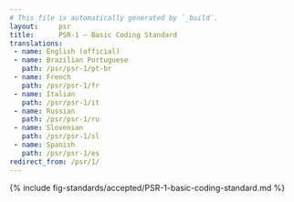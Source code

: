 ```yaml
---
# This file is automatically generated by `_build`.
layout:     psr
title:      PSR-1 — Basic Coding Standard
translations:
 - name: English (official)
 - name: Brazilian Portuguese
   path: /psr/psr-1/pt-br
 - name: French
   path: /psr/psr-1/fr
 - name: Italian
   path: /psr/psr-1/it
 - name: Russian
   path: /psr/psr-1/ru
 - name: Slovenian
   path: /psr/psr-1/sl
 - name: Spanish
   path: /psr/psr-1/es
redirect_from: /psr/1/
---
```

{% include fig-standards/accepted/PSR-1-basic-coding-standard.md %}
